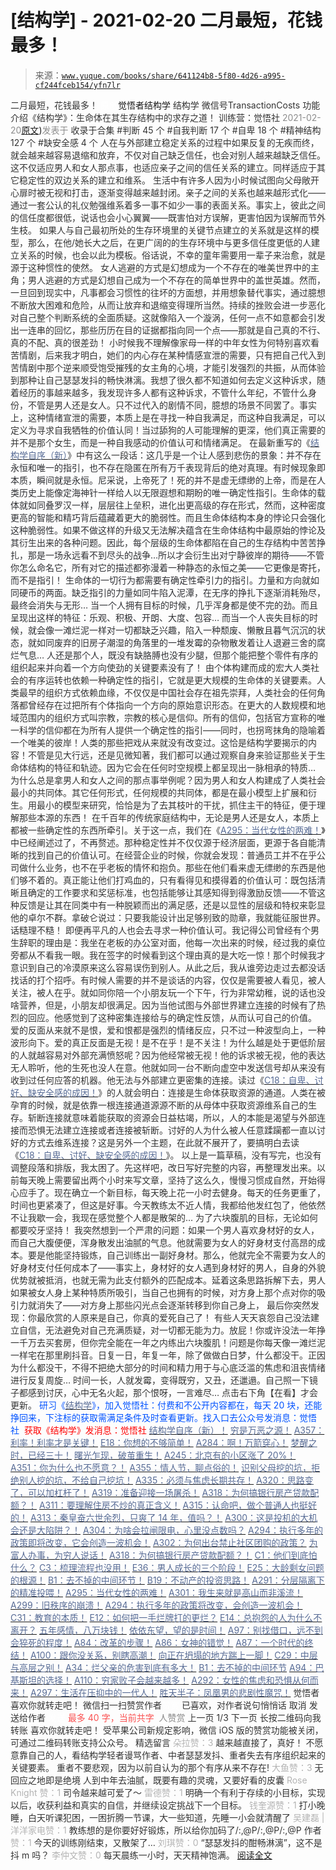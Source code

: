 # [结构学] - 2021-02-20 二月最短，花钱最多！

> 来源：[`www.yuque.com/books/share/641124b8-5f80-4d26-a995-cf244fceb154/yfn7lr`](https://www.yuque.com/books/share/641124b8-5f80-4d26-a995-cf244fceb154/yfn7lr)

<ne-p id="520f42f3293818f927861ebbd5b15da4_p_0" data-lake-id="520f42f3293818f927861ebbd5b15da4_p_0"><ne-text id="uacad7c57" style="color: rgb(51, 51, 51);">二月最短，花钱最多！</ne-text></ne-p> <ne-p id="51c401ca6b4055907a7030db497deb67" data-lake-id="51c401ca6b4055907a7030db497deb67"><ne-text id="u127aa92b" ne-fontsize="12" style="color: rgb(255, 255, 255);">原创</ne-text><ne-text id="u95095192" ne-fontsize="14">觉悟者</ne-text><ne-text id="u83ea57ea" ne-fontsize="14">结构学</ne-text></ne-p> <ne-p id="49dfb534239c8adb9a701fd82b3fee53" data-lake-id="49dfb534239c8adb9a701fd82b3fee53"><ne-text id="u9cfe0c6b" ne-fontsize="14" ne-bold="true" style="color: rgb(51, 51, 51);">结构学</ne-text></ne-p> <ne-p id="1795dd3ffae9cea86a312409d897c1e9" data-lake-id="1795dd3ffae9cea86a312409d897c1e9"><ne-text id="u1b6d5c6a" ne-fontsize="14" style="color: rgb(51, 51, 51);">微信号</ne-text><ne-text id="u76319190" ne-fontsize="14" style="color: rgb(51, 51, 51);">TransactionCosts</ne-text></ne-p> <ne-p id="79d83d2eb1b723cf3ba2b2e246e97bfa" data-lake-id="79d83d2eb1b723cf3ba2b2e246e97bfa"><ne-text id="u5df339c6" ne-fontsize="14" style="color: rgb(51, 51, 51);">功能介绍</ne-text><ne-text id="u0367e0c0" ne-fontsize="14" style="color: rgb(51, 51, 51);">《结构学》：生命体在其生存结构中的求存之道！ 训练营：觉悟社</ne-text></ne-p> <ne-p id="5052c8144f5175ae3138fd13f9a5184a" data-lake-id="5052c8144f5175ae3138fd13f9a5184a"><ne-text id="u27e54e88" style="color: rgb(140, 140, 140);">2021-02-20</ne-text>[<ne-text id="ud8e20764" ne-fontsize="14">原文</ne-text>](https://mp.weixin.qq.com/s?__biz=MzIzMDYwOTM0Mg==&mid=2247485294&idx=1&sn=eed07832a3ec7368d458129150dc10b3&chksm=e8b19fbfdfc616a93fb775cffdec4e64d41e596134324c3f846ba6e7812d2e81ef4dd6d30e94#rd))<ne-text id="uf7563100" ne-fontsize="14" style="color: rgb(140, 140, 140);">发表于</ne-text></ne-p> <ne-p id="3974331f2ef9e4f43dbb10193813295f" data-lake-id="3974331f2ef9e4f43dbb10193813295f"><ne-text id="u12e0d5d8" style="color: rgb(51, 51, 51);">收录于合集</ne-text></ne-p> <ne-p id="fa5d2554f6857a7975c023073352d9c6" data-lake-id="fa5d2554f6857a7975c023073352d9c6"><ne-text id="u3e340bbb" style="color: rgb(51, 51, 51);">#判断 45 个</ne-text></ne-p> <ne-p id="5c8f81290c2afafbcc081cd0ae0ba20f" data-lake-id="5c8f81290c2afafbcc081cd0ae0ba20f"><ne-text id="u57fced7f" style="color: rgb(51, 51, 51);">#自我判断 17 个</ne-text></ne-p> <ne-p id="03fe54e12f1733cb8266561d36f088ae" data-lake-id="03fe54e12f1733cb8266561d36f088ae"><ne-text id="u61598297" style="color: rgb(51, 51, 51);">#自卑 18 个</ne-text></ne-p> <ne-p id="abb840e7b6cdecf1b7ee9e6e14de0010" data-lake-id="abb840e7b6cdecf1b7ee9e6e14de0010"><ne-text id="u45c57a80" style="color: rgb(51, 51, 51);">#精神结构 127 个</ne-text></ne-p> <ne-p id="681fe74eb4e64377a0515a5cfb19b236" data-lake-id="681fe74eb4e64377a0515a5cfb19b236"><ne-text id="ubf1fb2b3" style="color: rgb(51, 51, 51);">#缺安全感 4 个</ne-text></ne-p> <ne-p id="511f91482705cfb33a52270e0ebe8ddc" data-lake-id="511f91482705cfb33a52270e0ebe8ddc"><ne-text id="u25df970b" style="color: rgb(51, 51, 51);">人在与外部建立稳定关系的过程中如果反复的无疾而终，就会越来越容易退缩和放弃，不仅对自己缺乏信任，也会对别人越来越缺乏信任。这不仅适应男人和女人那点事，也适应亲子之间的信任关系的建立。同样适应于其它稳定性的双边关系的建立和维系。</ne-text></ne-p> <ne-p id="3a8d555c6e6cfdc2187348b41748dc6d" data-lake-id="3a8d555c6e6cfdc2187348b41748dc6d"><ne-text id="u265e64ea" style="color: rgb(51, 51, 51);">生活中有许多人因为小时候试图向父母敞开心扉时被无视和打击，逐渐变得越来越封闭。亲子之间的关系也越来越形式化——通过一套公认的礼仪勉强维系着多一事不如少一事的表面关系。事实上，彼此之间的信任度都很低，说话也会小心翼翼——既害怕对方误解，更害怕因为误解而节外生枝。</ne-text></ne-p> <ne-p id="ba84b6d19b76117a476f12f01703b644" data-lake-id="ba84b6d19b76117a476f12f01703b644"><ne-text id="u5a216d89" style="color: rgb(51, 51, 51);">如果人与自己最初所处的生存环境里的关键节点建立的关系就是这样的模型，那么，在他/她长大之后，在更广阔的的生存环境中与更多信任度更低的人建立关系的时候，也会以此为模板。俗话说，不幸的童年需要用一辈子来治愈，就是源于这种惯性的使然。</ne-text></ne-p> <ne-p id="3e83e55877d7901806cba2475231297f" data-lake-id="3e83e55877d7901806cba2475231297f"><ne-text id="u4eb61fd8" style="color: rgb(51, 51, 51);">女人逃避的方式是幻想成为一个不存在的唯美世界中的主角；男人逃避的方式是幻想自己成为一个不存在的简单世界中的盖世英雄。然而，一旦回到现实中，凡事都会习惯性的往坏的方面想，并用想象替代事实，通过臆想不断放大困难和危险，从而让放弃和退缩变得理所当然。持续的挫败会进一步恶化对自己整个判断系统的全面质疑。这就像陷入一个漩涡，任何一点不如意都会引发出一连串的回忆，那些历历在目的证据都指向同一个点——那就是自己真的不行、真的不配、真的很差劲！</ne-text></ne-p> <ne-p id="8ca72e4532c2ab14e200ab3f36faab9d" data-lake-id="8ca72e4532c2ab14e200ab3f36faab9d"><ne-text id="u3d32f60a" style="color: rgb(51, 51, 51);">小时候我不理解像家母一样的中年女性为何特别喜欢看苦情剧，后来我才明白，她们的内心存在某种情感宣泄的需要，只有把自己代入到苦情剧中那个逆来顺受饱受摧残的女主角的心境，才能引发强烈的共振，从而体验到那种让自己瑟瑟发抖的畅快淋漓。我想了很久都不知道如何去定义这种诉求，随着经历的事越来越多，我发现许多人都有这种诉求，不管什么年纪，不管什么身份，不管是男人还是女人。只不过代入的剧情不同，臆想的场景不同罢了。事实上，这种情绪宣泄的需要，本质上是在寻找一种自我满足，而这种自我满足，可以定义为寻求自我牺牲的价值认同！当过舔狗的人可能理解的更深，他们真正需要的并不是那个女生，而是一种自我感动的价值认可和情绪满足。</ne-text></ne-p> <ne-p id="3486873332881a2df23d11a1ea2cd541" data-lake-id="3486873332881a2df23d11a1ea2cd541"><ne-text id="u778f3c6b" style="color: rgb(51, 51, 51);">在最新重写的《</ne-text>[<ne-text id="u4f53bad9" style="color: rgb(87, 107, 149);">结构学自序（新）</ne-text>](http://mp.weixin.qq.com/s?__biz=MzIzMDYwOTM0Mg==&mid=2247485283&idx=1&sn=aa2b8554b8e5040f8f959636feaa06a3&chksm=e8b19fb2dfc616a430aa381b8da0815311244e694a69809cd92d0602ac34cfe5f1f419b3745e&scene=21#wechat_redirect)<ne-text id="u393f833b" style="color: rgb(51, 51, 51);">》中有这么一段话：</ne-text><ne-text id="u3ba490bd" style="color: rgb(47, 48, 52);">这几乎是一个让人感到悲伤的景象：并不存在永恒和唯一的指引，也不存在隐匿在所有万千表现背后的绝对真理。有时候现象即本质，瞬间就是永恒。尼采说，上帝死了！死的并不是虚无缥缈的上帝，而是在人类历史上能像定海神针一样给人以无限遐想和期盼的唯一确定性指引。生命体的载体就如同叠罗汉一样，层层往上垒积，进化出更高级的存在形式，然而，这种密度更高的智能和精巧背后蕴藏着更大的脆弱性。而且生命体结构本身的悖论只会强化这种脆弱性。如果不做这样的升级又无法解决蕴含在生命体结构中最原始的悖论及其衍生出来的各种问题。因此，每个层级的生命体都陷在自己的生存结构中苦苦挣扎，那是一场永远看不到尽头的战争…所以才会衍生出对宁静彼岸的期待——不管你怎么命名它，所有对它的描述都弥漫着一种静态的永恒之美——它更像是寄托，而不是指引！</ne-text></ne-p> <ne-p id="d56168745e7b4fa5e739b07f2d08ac33" data-lake-id="d56168745e7b4fa5e739b07f2d08ac33"><ne-text id="u231d0a78" style="color: rgb(47, 48, 52);">生命体的一切行为都需要有确定性牵引力的指引。力量和方向就如同硬币的两面。缺乏指引的力量如同牛陷入泥潭，在无序的挣扎下逐渐消耗殆尽，最终会消失与无形… 当一个人拥有目标的时候，几乎浑身都是使不完的劲。而且呈现出这样的特征：乐观、积极、开朗、大度、包容… 而当一个人丧失目标的时候，就会像一滩烂泥一样对一切都缺乏兴趣，陷入一种颓废、懒散且暮气沉沉的状态，就如同废弃的旧房子潮湿的角落里的一堆发霉的杂物散发着让人退避三舍的腐烂气息… 人还是那个人，既没有缺胳膊也没有少腿，但那个能把整个零件有序的组织起来并向着一个方向使劲的关键要素没有了！</ne-text></ne-p> <ne-p id="bb452e04bf9a4947c841b5e801ce036f" data-lake-id="bb452e04bf9a4947c841b5e801ce036f"><ne-text id="uc652813a" style="color: rgb(51, 51, 51);">由个体构建而成的宏大人类社会的有序运转也依赖一种确定性的指引，它就是更大规模的生命体的关键要素。人类最早的组织方式依赖血缘，不仅仅是中国社会存在祖先崇拜，人类社会的任何角落都曾经存在过把所有个体指向一个方向的原始意识形态。在更大的人数规模和地域范围内的组织方式叫宗教，宗教的核心是信仰。所有的信仰，包括官方宣称的唯一科学的信仰都在为所有人提供一个确定性的指引——同时，也拐弯抹角的隐喻着一个唯美的彼岸！人类的那些把戏从来就没有改变过。这恰是结构学要揭示的内容！不管是见大行远，还是见微知著，我们都可以通过观察自身来验证那些关于生命体结构的特征和轨迹。因为它会在任何时空规模上都呈现出一脉相承的特质…</ne-text></ne-p> <ne-p id="cbc39a143a90bd965a5e7c72ce71788d" data-lake-id="cbc39a143a90bd965a5e7c72ce71788d"><ne-text id="uc1364574" style="color: rgb(51, 51, 51);">为什么总是拿男人和女人之间的那点事举例呢？因为男人和女人构建成了人类社会最小的共同体。其它任何形式，任何规模的共同体，都是在最小模型上扩展和衍生。用最小的模型来研究，恰恰是为了去其枝叶的干扰，抓住主干的特征，便于理解那些本源的东西！</ne-text></ne-p> <ne-p id="fcb03009df910c504d8ff67ea909c287" data-lake-id="fcb03009df910c504d8ff67ea909c287"><ne-text id="uf7f7a4ed" style="color: rgb(51, 51, 51);">在千百年的传统家庭结构中，无论是男人还是女人，本质上都被一些确定性的东西所牵引。关于这一点，我们在《</ne-text>[<ne-text id="uba401ced" style="color: rgb(87, 107, 149);">A295：当代女性的两难！</ne-text>](http://mp.weixin.qq.com/s?__biz=MzIzMDYwOTM0Mg==&mid=2247484854&idx=1&sn=6851afe306f7b89d23728018ea32b7f2&chksm=e8b19d67dfc61471955b15021ac11c5fff9f1607977e9df1bd2bbfabc2deb3dea5c98e369c55&scene=21#wechat_redirect)<ne-text id="ubcdcbfd9" style="color: rgb(51, 51, 51);">》中已经阐述过了，不再赘述。那种稳定性并不仅仅源于经济层面，更源于各自能清晰的找到自己的价值认可。在经营企业的时候，你就会发现：普通员工并不在乎公司做什么业务，也不在乎老板的情怀和抱负。那些在他们看来虚无缥缈的东西是他们够不着的。真正能让他们打鸡血的，只有看得见和摸得着的价值认可：既包括清晰且确定的工作要求和奖惩标准，也包括能够让其感知得到得激励反馈——不管这种反馈是让其在同类中有一种脱颖而出的满足感，还是以显性的层级和特权来彰显他的卓尔不群。拿破仑说过：只要我能设计出足够别致的勋章，我就能征服世界。话糙理不糙！</ne-text></ne-p> <ne-p id="278cdfb02aacb693d004f7a7f000d86f" data-lake-id="278cdfb02aacb693d004f7a7f000d86f"><ne-text id="u32806607" style="color: rgb(51, 51, 51);">即便再平凡的人也会去寻求一种价值认可。我记得公司曾经有个男生辞职的理由是：我坐在老板的办公室对面，他每一次出来的时候，经过我的桌位旁都从不看我一眼。我在签字的时候看到这个理由真的是大吃一惊！那个时候我才意识到自己的冷漠原来这么容易误伤到别人。从此之后，我从谁旁边走过去都没话找话的打个招呼。有时候人需要的并不是谈话的内容，仅仅是需要被人看见，被人关注，被人在乎。就如同你陪一个小朋友玩一个下午，行为非常幼稚，说的话也没啥营养，但是，小朋友却很满足。因为当他试图与外部世界建立连接的时候有了热烈的回应。他感觉到了这种密集连接给与的确定性反馈，从而认可自己的价值。</ne-text></ne-p> <ne-p id="e0fc3e981853a68c8ac3c93fb0dbd420" data-lake-id="e0fc3e981853a68c8ac3c93fb0dbd420"><ne-text id="ud5ef16ae" style="color: rgb(51, 51, 51);">爱的反面从来就不是恨，爱和恨都是强烈的情绪反应，只不过一种波型向上，一种波形向下。爱的真正反面是无视！是不在乎！是不关注！为什么越是处于更低阶层的人就越容易对外部充满愤怒呢？因为他经常被无视！他的诉求被无视，他的表达无人聆听，他的生死也没人在意。他就如同一台不断向虚空中发送信号却从来没有收到过任何应答的机器。他无法与外部建立更密集的连接。读过《</ne-text>[<ne-text id="uc2a9d101" style="color: rgb(87, 107, 149);">C18：自卑、讨好、缺安全感的成因！</ne-text>](http://mp.weixin.qq.com/s?__biz=MzIzMDYwOTM0Mg==&mid=2247485189&idx=1&sn=5714d52391f1241d0235bb56c0b09a85&chksm=e8b19fd4dfc616c2059b4c7ecd4575ba9f4810f8559aa5c752d84f4ac8df4c1d6f2381d83389&scene=21#wechat_redirect)<ne-text id="u69a75d21" style="color: rgb(51, 51, 51);">》的人就会明白：连接是生命体获取资源的通道。人类在被孕育的时候，就是依靠一根连接通道源源不断的从母体中获取资源维系自己的生存。斩断连接就意味着能获取的资源会日益枯竭，所以，人的本能是渴望与外部连接而恐惧无法建立连接或者连接被斩断。讨好的人为什么被人任意蹂躏都一直以讨好的方式去维系连接？这是另外一个主题，在此就不展开了，要搞明白去读《</ne-text>[<ne-text id="u522c235b" style="color: rgb(87, 107, 149);">C18：自卑、讨好、缺安全感的成因！</ne-text>](http://mp.weixin.qq.com/s?__biz=MzIzMDYwOTM0Mg==&mid=2247485189&idx=1&sn=5714d52391f1241d0235bb56c0b09a85&chksm=e8b19fd4dfc616c2059b4c7ecd4575ba9f4810f8559aa5c752d84f4ac8df4c1d6f2381d83389&scene=21#wechat_redirect)<ne-text id="ubafdec20" style="color: rgb(51, 51, 51);">》。</ne-text></ne-p> <ne-p id="6c8f36ad202135ace70452580f42c36b" data-lake-id="6c8f36ad202135ace70452580f42c36b"><ne-text id="ud6553df7" style="color: rgb(51, 51, 51);">以上是一篇草稿，没有写完，也没有调整段落和排版，我太困了。先这样吧，改日写好完整的内容，再整理发出来。以前每天晚上需要留出两个小时来写文章，坚持了这么久，慢慢习惯成自然，开始得心应手了。现在确立一个新目标，每天晚上花一小时去健身。每天的任务更重了，时间也更紧凑了，但这是好事。今天教练太不近人情，我都给他发红包了，他依然不让我歇一会，我现在感觉整个人都是散架的… 为了六块腹肌的目标，无论如何都要咬牙坚持！</ne-text></ne-p> <ne-p id="608cc3362782d86a5f636b01e29e4786" data-lake-id="608cc3362782d86a5f636b01e29e4786"><ne-text id="u44e2d645" style="color: rgb(51, 51, 51);">我突然想到一个严肃的问题：如果一个男人喜欢身材好的女人，而自己大腹便便，浑身散发出油腻的气息。他就需要为女人的好身材支付高昂的成本。要是他能坚持锻炼，自己训练出一副好身材。那么，他就完全不需要为女人的好身材支付任何成本了——事实上，身材好的女人遇到身材好的男人，自身的外貌优势就被抵消，也就无需为此支付额外的匹配成本。延着这条思路拆解下去，男人如果被女人身上某种特质所吸引，当自己也拥有的时候，对方身上那个点对你的吸引力就消失了——对方身上那些闪光点会逐渐转移到你自己身上， 最后你突然发现：你最欣赏的人原来是自己，你真的爱死自己了！</ne-text></ne-p> <ne-p id="d44a9c92b387ac98f6bf1d07b87bf256" data-lake-id="d44a9c92b387ac98f6bf1d07b87bf256"><ne-text id="uebf2ee08" style="color: rgb(51, 51, 51);">有些人天天哀怨自己没法建立自信，无法避免对自己充满质疑，对一切都无能为力。放屁！你或许没法一年挣一千万去买套房，但你完全能在一年之内练出六块腹肌！问题是你每天像一滩烂泥一样宅在那里刷抖音。日复一日，年复一年，除了做做白日梦，什么都没干。正因为什么都没干，不得不把绝大部分的时间和精力用于与心底泛滥的焦虑和沮丧情绪进行反复周旋… 时间一长，人就发霉，变得既穷，又丑，还邋遢。自己照一下镜子都感到讨厌，心中无名火起，那个恨呀，一言难尽…</ne-text></ne-p> <ne-p id="75e1401b0865003137d8d1548f9baddd" data-lake-id="75e1401b0865003137d8d1548f9baddd"><ne-text id="u6f7378fc" ne-fontsize="13" style="color: rgb(53, 53, 53);">点击右下角【</ne-text><ne-text id="u717e8efb" ne-fontsize="13" ne-bold="true" style="color: rgb(53, 53, 53);">在看</ne-text><ne-text id="u63c686ad" ne-fontsize="13" style="color: rgb(53, 53, 53);">】才会更新。</ne-text></ne-p> <ne-p id="21c8cca7331d73e12405fe76a9f2d01e" data-lake-id="21c8cca7331d73e12405fe76a9f2d01e"><ne-text id="ucfeb5f32" ne-bold="true" style="color: rgb(0, 82, 255);">研习《</ne-text>[<ne-text id="uefc357d5" ne-bold="true" style="color: rgb(87, 107, 149);">结构学</ne-text>](https://mp.weixin.qq.com/mp/appmsgalbum?action=getalbum&album_id=1318317199878225920&__biz=MzAxNDk1NjI2Mw==#wechat_redirect)<ne-text id="u2478c44b" ne-bold="true" style="color: rgb(0, 82, 255);">》，加入觉悟社：付费和不公开内容都在，每天 20 块，还能挣回来，下注标的获取需满足条件及时查看更新。</ne-text><ne-text id="uc53730af" style="color: rgb(0, 82, 255);">找入口去公众号发消息：觉悟社 </ne-text></ne-p> <ne-p id="cdf5597032e6ebfd0c361d7f51f0fa36" data-lake-id="cdf5597032e6ebfd0c361d7f51f0fa36"><ne-text id="u6fc03712" ne-fontsize="13" style="color: rgb(255, 0, 0);">获取《结构学》发消息</ne-text><ne-text id="u8b3c20cc" ne-fontsize="13" ne-bold="true" style="color: rgb(255, 0, 0);">：觉悟社</ne-text></ne-p>  <ne-p id="348cfb272d2e2af1621e1a24cee5e21c" data-lake-id="348cfb272d2e2af1621e1a24cee5e21c"><ne-card data-card-name="image" data-card-type="inline" id="NklTC" ne-fontsize="13" data-event-boundary="card" style="color: rgb(53, 53, 53);"><ne-p id="5afa4f487f9b3129cb79db2c1cff0c28" data-lake-id="5afa4f487f9b3129cb79db2c1cff0c28">[<ne-text id="ub95d6a52" ne-fontsize="13" ne-bold="true" style="color: rgb(87, 107, 149);">结构学自序（新）！</ne-text>](http://mp.weixin.qq.com/s?__biz=MzIzMDYwOTM0Mg==&mid=2247485283&idx=1&sn=aa2b8554b8e5040f8f959636feaa06a3&chksm=e8b19fb2dfc616a430aa381b8da0815311244e694a69809cd92d0602ac34cfe5f1f419b3745e&scene=21#wechat_redirect)</ne-p> <ne-p id="53537c1f1721fe1149347c80816d3ca3" data-lake-id="53537c1f1721fe1149347c80816d3ca3">[<ne-text id="uf13bef3b" ne-fontsize="13" style="color: rgb(87, 107, 149);">穷是万恶之源！</ne-text>](http://mp.weixin.qq.com/s?__biz=MzAxNDk1NjI2Mw==&mid=2247483823&idx=1&sn=e54ebe9891b302dc0bf1815c76ccf8b7&chksm=9b8a2227acfdab31a05e273addd9159d4b8263d58d3c58bf214841c8189157519719c3427306&scene=21#wechat_redirect)</ne-p> <ne-p id="1c81af82839b457ae6559f9fce5036d5" data-lake-id="1c81af82839b457ae6559f9fce5036d5">[<ne-text id="u2c13f534" ne-bold="true" style="color: rgb(87, 107, 149);">A357：利率！利率才是关键！</ne-text>](http://mp.weixin.qq.com/s?__biz=MzIzMDYwOTM0Mg==&mid=2247485288&idx=1&sn=4b9b12c3bc11bdcfd2529edd9ab9a92a&chksm=e8b19fb9dfc616afff8c46c46c2a61dea179cdd40a67ed931cae9d2762948e1ee2359d4037b5&scene=21#wechat_redirect)</ne-p> <ne-p id="7a3fb132d728639ae4d80d6b65797f1e" data-lake-id="7a3fb132d728639ae4d80d6b65797f1e">[<ne-text id="u1878918b" style="color: rgb(87, 107, 149);">E18：你想的不够简单！</ne-text>](http://mp.weixin.qq.com/s?__biz=MzIzMDYwOTM0Mg==&mid=2247484775&idx=1&sn=2a8e810e281cd7fe5a4db49002b193d2&chksm=e8b19db6dfc614a0e3360f0d54949c40138c27b184c114a44feaa394bd4400073dbbedf6a049&scene=21#wechat_redirect)</ne-p> <ne-p id="ceb05e89e0e96f0601e9ff1ae667e1bb" data-lake-id="ceb05e89e0e96f0601e9ff1ae667e1bb">[<ne-text id="u69d8dfb2" style="color: rgb(87, 107, 149);">A284：啊！万箭穿心！</ne-text>](http://mp.weixin.qq.com/s?__biz=MzAxNDk1NjI2Mw==&mid=2247486135&idx=1&sn=e950149b9b9147e9199cfc6093605950&chksm=9b8a293facfda029419b911d4b4fa91c73bbaf695b206df2cf15124d843f4bf4b80673baa394&scene=21#wechat_redirect)</ne-p> <ne-p id="f092cfaffe2523542b3ebfe59105b24f" data-lake-id="f092cfaffe2523542b3ebfe59105b24f">[<ne-text id="u9f313142" ne-bold="true" style="color: rgb(87, 107, 149);">梦醒之时，已经三十！</ne-text>](http://mp.weixin.qq.com/s?__biz=MzIzMDYwOTM0Mg==&mid=2247484378&idx=1&sn=e3a058584a13d7a5267315113964280d&chksm=e8b19b0bdfc6121df4af4b77d2d826fd0f4132ccfdee48132ce8cf86eb1ba45b898be83d1dc7&scene=21#wechat_redirect)</ne-p> <ne-p id="431f28069d5838b8455ef03c1175377e" data-lake-id="431f28069d5838b8455ef03c1175377e">[<ne-text id="ud1aa0d5d" ne-bold="true" style="color: rgb(87, 107, 149);">曙光乍现，破茧重生！</ne-text>](http://mp.weixin.qq.com/s?__biz=MzAxNDk1NjI2Mw==&mid=2247486294&idx=1&sn=be44736a53c7548cbf498c01a2bb7f09&chksm=9b8a28deacfda1c8e4e0697d35dc6ec4f2a2c67d403892eb69390a9af93a54f6a576d7bbf08c&scene=21#wechat_redirect)</ne-p> <ne-p id="ca24ce08b2b8b3b5ad3c4c3ac1531b4c" data-lake-id="ca24ce08b2b8b3b5ad3c4c3ac1531b4c">[<ne-text id="ua2876aaa" ne-bold="true" style="color: rgb(87, 107, 149);">A245：北京有的小区涨了 20%！</ne-text>](http://mp.weixin.qq.com/s?__biz=MzIzMDYwOTM0Mg==&mid=2247485265&idx=1&sn=f4bce6f07805cba2db3a1a806215e45c&chksm=e8b19f80dfc616966666979063f2c9fce9fe20308538607cf90eac74f0db85c9adf79299f4b8&scene=21#wechat_redirect)</ne-p> <ne-p id="ed204808ffdffa60b6ed15cedc6f4e9a" data-lake-id="ed204808ffdffa60b6ed15cedc6f4e9a">[<ne-text id="ua4e76b38" style="color: rgb(87, 107, 149);">A351：你为什么也不愿意？！</ne-text>](http://mp.weixin.qq.com/s?__biz=MzIzMDYwOTM0Mg==&mid=2247485242&idx=1&sn=f4a01a5936322120b0b158f225bc78de&chksm=e8b19febdfc616fd2eb1558a3b7c748ecc497a3af00aec5b5c5ca8042cc52eb7d0af7befa399&scene=21#wechat_redirect)</ne-p> <ne-p id="2d47f87ba4a263dcde3cb679882fe5b5" data-lake-id="2d47f87ba4a263dcde3cb679882fe5b5">[<ne-text id="u1e89e9c7" ne-fontsize="13" ne-bold="true" style="color: rgb(87, 107, 149);">A355：情人节，聊点俗的！</ne-text>](http://mp.weixin.qq.com/s?__biz=MzAxNDk1NjI2Mw==&mid=2247486442&idx=1&sn=2ed76ec8cb69dfe51023fb4f426eeb51&chksm=9b8a2862acfda17469215d16d6bfa7210211dfb0cf4418774fc0ea014de0f6184c9b01b82f70&scene=21#wechat_redirect)</ne-p> <ne-p id="6c59a2c45131cfc952cea5ec991408bf" data-lake-id="6c59a2c45131cfc952cea5ec991408bf">[<ne-text id="ufc6fd744" ne-bold="true" style="color: rgb(87, 107, 149);">识别父母挖的坑，拒绝别人挖的坑，不给自己挖坑！</ne-text>](http://mp.weixin.qq.com/s?__biz=MzAxNDk1NjI2Mw==&mid=2247486426&idx=1&sn=8707934ad2fe2f8017d6b7810fd61c17&chksm=9b8a2852acfda1441fded7bab2456dd2493073ad3e5d541e1080d1739879b86c25a3a61df79a&scene=21#wechat_redirect)</ne-p> <ne-p id="8aa00e59b0ee6bba350e53952337dea8" data-lake-id="8aa00e59b0ee6bba350e53952337dea8">[<ne-text id="ue3ca6f68" ne-bold="true" style="color: rgb(87, 107, 149);">A335：必须与焦虑长期共存！</ne-text>](http://mp.weixin.qq.com/s?__biz=MzIzMDYwOTM0Mg==&mid=2247485165&idx=1&sn=f3f0957c63fa549b288f00c8b117162e&chksm=e8b19e3cdfc6172a188000afd2b522144a04ba774169824cad2067d93b5365537ff0644f6b9f&scene=21#wechat_redirect)</ne-p> <ne-p id="b961fdfd61c314aec61cf4d9cc63fd21" data-lake-id="b961fdfd61c314aec61cf4d9cc63fd21">[<ne-text id="u6874bb18" ne-fontsize="13" ne-bold="true" style="color: rgb(87, 107, 149);">A320：思路变了，可以加杠杆了！</ne-text>](http://mp.weixin.qq.com/s?__biz=MzIzMDYwOTM0Mg==&mid=2247485041&idx=1&sn=add2174fa42806f885a456a072ee4fee&chksm=e8b19ea0dfc617b6734e013f780112fdd88f28ad5312ce423fea1d75da4c3757660dab175208&scene=21#wechat_redirect)</ne-p> <ne-p id="899f7a7afd3296d888e02a51430aea08" data-lake-id="899f7a7afd3296d888e02a51430aea08">[<ne-text id="uaf952220" style="color: rgb(87, 107, 149);">A319：准备迎接一场屠杀！</ne-text>](http://mp.weixin.qq.com/s?__biz=MzIzMDYwOTM0Mg==&mid=2247485036&idx=1&sn=ff52df7559e0a6ed8230922ebd2af71a&chksm=e8b19ebddfc617ab0eca4ed1a66c5227d328155954d6704be456950fb3926e59e5288f7877cf&scene=21#wechat_redirect)</ne-p> <ne-p id="e17706fcb64f69d78b69e85756101b81" data-lake-id="e17706fcb64f69d78b69e85756101b81">[<ne-text id="u0509379d" ne-bold="true" style="color: rgb(87, 107, 149);">A318：为何搞银行房产贷款配额？！</ne-text>](http://mp.weixin.qq.com/s?__biz=MzIzMDYwOTM0Mg==&mid=2247485031&idx=1&sn=c4af23061445755fdb12f1196c108b1d&chksm=e8b19eb6dfc617a015821fd94ff2d8f51a2cb8fb456ddd907206b615bf3240c1597d3618609c&scene=21#wechat_redirect)</ne-p> <ne-p id="bfa43ee95a033656d150fc91c4b495d2" data-lake-id="bfa43ee95a033656d150fc91c4b495d2">[<ne-text id="u4eb07ab9" ne-bold="true" style="color: rgb(87, 107, 149);">A311：要理解住房不炒的真正含义！</ne-text>](http://mp.weixin.qq.com/s?__biz=MzIzMDYwOTM0Mg==&mid=2247484959&idx=1&sn=090583ec50bfd9febec1de463c2672f6&chksm=e8b19ecedfc617d8629080f6745c8de013cfe875de26eef6767b2d5c10782650223ed15f807b&scene=21#wechat_redirect)</ne-p> <ne-p id="162fa203b2e97e5b7e2f7527b7e13934" data-lake-id="162fa203b2e97e5b7e2f7527b7e13934">[<ne-text id="u40a75eb5" ne-bold="true" style="color: rgb(87, 107, 149);">A315：认命吧，做个普通人也挺好的！</ne-text>](http://mp.weixin.qq.com/s?__biz=MzIzMDYwOTM0Mg==&mid=2247485008&idx=1&sn=bcaf70c42d4676c8f69de9f9ead1e495&chksm=e8b19e81dfc617973ba40200519407186760e32843fc6f379020da6160b0ba89870dadcae5fa&scene=21#wechat_redirect)</ne-p> <ne-p id="2a704db8f79e9121399f4615040a7a85" data-lake-id="2a704db8f79e9121399f4615040a7a85">[<ne-text id="u6acfdb1a" ne-bold="true" style="color: rgb(87, 107, 149);">A313：秦皇奋六世余烈，只爽了 14 年，值吗？！</ne-text>](http://mp.weixin.qq.com/s?__biz=MzIzMDYwOTM0Mg==&mid=2247484982&idx=1&sn=c788144715447f1d1706d11032606236&chksm=e8b19ee7dfc617f122722185bea3af2753d3c810cdae1f8c6e5189fb69afc7b28093e7466cfd&scene=21#wechat_redirect)</ne-p> <ne-p id="a7640d3fb0b4d1e34916778066d84fd4" data-lake-id="a7640d3fb0b4d1e34916778066d84fd4">[<ne-text id="u4682453b" ne-bold="true" style="color: rgb(87, 107, 149);">A300：这是投机的大机会还是大陷阱？！</ne-text>](http://mp.weixin.qq.com/s?__biz=MzIzMDYwOTM0Mg==&mid=2247484882&idx=1&sn=b103029f41e3aede94e1a45d035cd9ac&chksm=e8b19d03dfc614153863f37ca3f9204b451e2c02ad5ca8680c120e2458e628e5329c76b2d42c&scene=21#wechat_redirect)</ne-p> <ne-p id="d84c479c999796e778903612b7411a4c" data-lake-id="d84c479c999796e778903612b7411a4c">[<ne-text id="u45a9e4b2" ne-bold="true" style="color: rgb(87, 107, 149);">A304：为啥会拉闸限电，心里没点数吗？</ne-text>](http://mp.weixin.qq.com/s?__biz=MzIzMDYwOTM0Mg==&mid=2247484921&idx=1&sn=0f74dcad5b3cecf8e438493543b5457e&chksm=e8b19d28dfc6143eb8a9bdcdc8a57259580a9267ecea4e54032b9a803540f314e3c6a3cb50ca&scene=21#wechat_redirect)</ne-p> <ne-p id="2356954cb9058ab862c5d51d240542c7" data-lake-id="2356954cb9058ab862c5d51d240542c7">[<ne-text id="u069839a3" ne-bold="true" style="color: rgb(87, 107, 149);">A294：执行多年的政策即将改变，它会创造一波机会！</ne-text>](http://mp.weixin.qq.com/s?__biz=MzIzMDYwOTM0Mg==&mid=2247484849&idx=1&sn=5485cd1d6c511e883e25b0c7dd9e2e3e&chksm=e8b19d60dfc614764ffc8405dccf5b8120b31988f3c1cee74e384c06f0e39c3c81bef8263c3d&scene=21#wechat_redirect)</ne-p> <ne-p id="157075ac8d6107b2395c87af92f2254c" data-lake-id="157075ac8d6107b2395c87af92f2254c">[<ne-text id="ucd9a6d6a" ne-bold="true" style="color: rgb(87, 107, 149);">A302：为何出台禁止社区团购的政策？</ne-text>](http://mp.weixin.qq.com/s?__biz=MzIzMDYwOTM0Mg==&mid=2247484904&idx=1&sn=3b711f9bc2c47ba0ba432cf47d5832fb&chksm=e8b19d39dfc6142f8524aba7d5a15c694c1e25c19e2e662f6773219ace93c7354adf6878e54f&scene=21#wechat_redirect)</ne-p> <ne-p id="baaaf812ca63545c88d490e50ecd8cce" data-lake-id="baaaf812ca63545c88d490e50ecd8cce">[<ne-text id="uf9da6278" style="color: rgb(87, 107, 149);">为富人办事，为穷人说话！</ne-text>](http://mp.weixin.qq.com/s?__biz=MzIzMDYwOTM0Mg==&mid=2247484462&idx=1&sn=195ebab17907fba73c69ae7a11bc40ad&chksm=e8b19cffdfc615e9b2f88327d492813afa3656859f4d67a6d831ac1cf684a54b760a8b8edcd6&scene=21#wechat_redirect)</ne-p> <ne-p id="c08e55c8ba5c340b028c03cff0e89320" data-lake-id="c08e55c8ba5c340b028c03cff0e89320">[<ne-text id="ubd42430f" style="color: rgb(87, 107, 149);">A318：为何搞银行房产贷款配额？！</ne-text>](http://mp.weixin.qq.com/s?__biz=MzIzMDYwOTM0Mg==&mid=2247485031&idx=1&sn=c4af23061445755fdb12f1196c108b1d&chksm=e8b19eb6dfc617a015821fd94ff2d8f51a2cb8fb456ddd907206b615bf3240c1597d3618609c&scene=21#wechat_redirect)</ne-p> <ne-p id="ee8c6935063756576ebcf46c4933f4a2" data-lake-id="ee8c6935063756576ebcf46c4933f4a2">[<ne-text id="u9457e402" ne-fontsize="13" style="color: rgb(87, 107, 149);">C1：他们到底怕什么？</ne-text>](http://mp.weixin.qq.com/s?__biz=MzAxNDk1NjI2Mw==&mid=2247483898&idx=1&sn=1b0a50386e9e89d2750dec717236f0aa&chksm=9b8a2272acfdab64235b35ee5e91b8cac6172144207251636e1345fc570aa1601f59eff7f442&scene=21#wechat_redirect)</ne-p> <ne-p id="16161582c87ada28590f640578b72fd2" data-lake-id="16161582c87ada28590f640578b72fd2">[<ne-text id="udf89dd2a" ne-fontsize="13" style="color: rgb(87, 107, 149);">C3：梳理流程也没用！</ne-text>](http://mp.weixin.qq.com/s?__biz=MzAxNDk1NjI2Mw==&mid=2247483989&idx=1&sn=ee70dacfd980f041379d91ae947ece44&chksm=9b8a21ddacfda8cb28bf62d6f53531e8a8ebce2de96396e50ec7e7e144fffe502ec6faee3415&scene=21#wechat_redirect)</ne-p> <ne-p id="5a7a1cf6277a2e171458887a4de10476" data-lake-id="5a7a1cf6277a2e171458887a4de10476">[<ne-text id="u05e55452" style="color: rgb(87, 107, 149);">E36：男人成长的三个阶段！</ne-text>](http://mp.weixin.qq.com/s?__biz=MzIzMDYwOTM0Mg==&mid=2247484322&idx=1&sn=c300d9466951d36645128c5167ca5934&chksm=e8b19b73dfc61265dde1bb437a9945db0c1d9c7fe1cbffe1feec995c9dde8a6eb99272dc86a9&scene=21#wechat_redirect)</ne-p> <ne-p id="958f91234e564d9deaacf5052d85b2a7" data-lake-id="958f91234e564d9deaacf5052d85b2a7">[<ne-text id="u14d7feea" style="color: rgb(87, 107, 149);">E25：大龄剩女问题的根源！</ne-text>](http://mp.weixin.qq.com/s?__biz=MzIzMDYwOTM0Mg==&mid=2247484587&idx=1&sn=3335cb9dd973ae9f9c9279a0388bbe33&chksm=e8b19c7adfc6156c752a5edad793fc1d8db424d6b609ce62f26f78537b3b41e83ea47aca2929&scene=21#wechat_redirect)</ne-p> <ne-p id="5c0ad39913a0ce32939a94145b08985b" data-lake-id="5c0ad39913a0ce32939a94145b08985b">[<ne-text id="u19f2d5a7" style="color: rgb(87, 107, 149);">B1：去不掉的中间环节！</ne-text>](http://mp.weixin.qq.com/s?__biz=MzIzMDYwOTM0Mg==&mid=2247483903&idx=1&sn=e8a21cb816d6a27d869f81463805a208&chksm=e8b1992edfc610380f54d91f9acc9844820c77ce8a5bcedb4f36372c406647f45fd2514a6a77&scene=21#wechat_redirect)</ne-p> <ne-p id="f1e385a099cb66d34599541fad4581f9" data-lake-id="f1e385a099cb66d34599541fad4581f9">[<ne-text id="u21b9b5a8" ne-bold="true" style="color: rgb(87, 107, 149);">B19：不动产的投资思路！</ne-text>](http://mp.weixin.qq.com/s?__biz=MzIzMDYwOTM0Mg==&mid=2247484069&idx=1&sn=a13a6e590a21b27fd1356718b3a2dcd3&chksm=e8b19a74dfc613622b23c7233732cbb1d499c75f9b7ac3047cdeaee3a34eeae7d3b4871429f1&scene=21#wechat_redirect)</ne-p> <ne-p id="91e29ee30cdbf6bd748023aacbe96854" data-lake-id="91e29ee30cdbf6bd748023aacbe96854">[<ne-text id="u1d2a34f0" ne-bold="true" style="color: rgb(87, 107, 149);">A291：分层隔离下的精准投喂！</ne-text>](http://mp.weixin.qq.com/s?__biz=MzIzMDYwOTM0Mg==&mid=2247484828&idx=1&sn=e04894d9a01e37c8edb5562d2b0eaa19&chksm=e8b19d4ddfc6145b5803859c628b8b7c24083c66fff9e3a943e82d3e3b7b40a8bad9bed858f8&scene=21#wechat_redirect)</ne-p> <ne-p id="b59bd9b370ca18059d063e91fa558bf8" data-lake-id="b59bd9b370ca18059d063e91fa558bf8">[<ne-text id="u8ae55a2c" style="color: rgb(87, 107, 149);">A295：当代女性的两难！</ne-text>](http://mp.weixin.qq.com/s?__biz=MzIzMDYwOTM0Mg==&mid=2247484854&idx=1&sn=6851afe306f7b89d23728018ea32b7f2&chksm=e8b19d67dfc61471955b15021ac11c5fff9f1607977e9df1bd2bbfabc2deb3dea5c98e369c55&scene=21#wechat_redirect)</ne-p> <ne-p id="8025cb545b86e36d01ff665f9c5067f2" data-lake-id="8025cb545b86e36d01ff665f9c5067f2">[<ne-text id="uecfcb3bf" style="color: rgb(87, 107, 149);">A301：我生来就是高山而非溪流！</ne-text>](http://mp.weixin.qq.com/s?__biz=MzIzMDYwOTM0Mg==&mid=2247484895&idx=1&sn=241f68fd60c1b47239beef7573364ceb&chksm=e8b19d0edfc6141856def733b4a1fd20332b7083f1234182452387fcfe12cebb015db7bfbeec&scene=21#wechat_redirect)</ne-p> <ne-p id="ce4dc699f706a0c1094f2e66dc8d6e32" data-lake-id="ce4dc699f706a0c1094f2e66dc8d6e32">[<ne-text id="ub57f5f1f" style="color: rgb(87, 107, 149);">A299：旧秩序的崩溃！</ne-text>](http://mp.weixin.qq.com/s?__biz=MzIzMDYwOTM0Mg==&mid=2247484889&idx=1&sn=164441f266273fb02e28029c851bdf6c&chksm=e8b19d08dfc6141e7411c30e887493e32cd32469a54ef3fb00e7ca437917b27458bc70db8616&scene=21#wechat_redirect)</ne-p> <ne-p id="ff4819e5952822419b238c5a91a420d8" data-lake-id="ff4819e5952822419b238c5a91a420d8">[<ne-text id="u57611867" ne-bold="true" style="color: rgb(87, 107, 149);">A294：执行多年的政策将改变，会创造一波机会！</ne-text>](http://mp.weixin.qq.com/s?__biz=MzIzMDYwOTM0Mg==&mid=2247484849&idx=1&sn=5485cd1d6c511e883e25b0c7dd9e2e3e&chksm=e8b19d60dfc614764ffc8405dccf5b8120b31988f3c1cee74e384c06f0e39c3c81bef8263c3d&scene=21#wechat_redirect)</ne-p> <ne-p id="bef12da03188aa01ee95f66b2ee4e95c" data-lake-id="bef12da03188aa01ee95f66b2ee4e95c">[<ne-text id="u931be848" ne-fontsize="13" style="color: rgb(87, 107, 149);">C31：教育的本质！</ne-text>](http://mp.weixin.qq.com/s?__biz=MzAxNDk1NjI2Mw==&mid=2247484645&idx=1&sn=0c19e963af345ec0d157348555f45482&chksm=9b8a276dacfdae7bb43eb0602bf7d9fdc827d0675a7350f893c5b3b43986de58782355a2065d&scene=21#wechat_redirect)</ne-p> <ne-p id="6e6360bf759cb8491db6e7c55427e23f" data-lake-id="6e6360bf759cb8491db6e7c55427e23f">[<ne-text id="ufbe12e3d" style="color: rgb(87, 107, 149);">E12：如何把一手烂牌打的更烂？</ne-text>](http://mp.weixin.qq.com/s?__biz=MzAxNDk1NjI2Mw==&mid=2247485371&idx=1&sn=8e848c21bdb42dbe2fb102617241b981&chksm=9b8a2433acfdad2560f3ff6bc23e4d9cee1b3ebd3e51aa48fa2b97224fe3303853cd6c664ee1&scene=21#wechat_redirect)</ne-p> <ne-p id="ef2a4e1a058565bd8f0cb38e04104310" data-lake-id="ef2a4e1a058565bd8f0cb38e04104310">[<ne-text id="uce1263f6" style="color: rgb(87, 107, 149);">E14：总抱怨的人为什么不离开？</ne-text>](http://mp.weixin.qq.com/s?__biz=MzIzMDYwOTM0Mg==&mid=2247484341&idx=1&sn=c266eb0136273f0b1219e0fd659daafc&chksm=e8b19b64dfc61272f157e1e17a76b2e83c6fd62a1beb78d60ea73a65463109b428cd9dd6ce7a&scene=21#wechat_redirect)</ne-p> <ne-p id="445fed10d535585e31a066091e83c3fe" data-lake-id="445fed10d535585e31a066091e83c3fe">[<ne-text id="ud0d32515" style="color: rgb(87, 107, 149);">五年感情，八万块钱！</ne-text>](http://mp.weixin.qq.com/s?__biz=MzIzMDYwOTM0Mg==&mid=2247484317&idx=1&sn=b22f9fb2e3c084e427a5e3e9895be99a&chksm=e8b19b4cdfc6125adf3ea3b0d2b72a121f38e8ba26e43abc48edff900327ce3e7464b944cafb&scene=21#wechat_redirect)</ne-p> <ne-p id="8d0a8ea006f55e1c201d6f3d0bb635fc" data-lake-id="8d0a8ea006f55e1c201d6f3d0bb635fc">[<ne-text id="uafa275b9" ne-fontsize="13" ne-bold="true" style="color: rgb(87, 107, 149);">依依东望，望的是时间！</ne-text>](http://mp.weixin.qq.com/s?__biz=MzIzMDYwOTM0Mg==&mid=2247483860&idx=1&sn=b5b01ae82ff764ce2806251e3f2a809f&chksm=e8b19905dfc61013607735eb7782299c9a4d7a39a8b15a7b46182ef20eda3ffe9f6ed6337e1f&scene=21#wechat_redirect)</ne-p> <ne-p id="7d0fe638413ba2f912f5a5ddbf35b90e" data-lake-id="7d0fe638413ba2f912f5a5ddbf35b90e">[<ne-text id="ucd1afcf7" ne-fontsize="13" style="color: rgb(87, 107, 149);">A97：别找借口，远不到会猝死的程度！</ne-text>](http://mp.weixin.qq.com/s?__biz=MzAxNDk1NjI2Mw==&mid=2247484866&idx=1&sn=d93222730b1fd65cd31d270e54c91073&chksm=9b8a264aacfdaf5cf1d8eab64891b03e7b9966e887c9f512b7cb4a3f6cca04f1faa2c5da905d&scene=21#wechat_redirect)</ne-p> <ne-p id="4bb4e9807be2cf07656569e78f71984c" data-lake-id="4bb4e9807be2cf07656569e78f71984c">[<ne-text id="u110ed42a" ne-fontsize="13" style="color: rgb(87, 107, 149);">A84：改革的步骤！</ne-text>](http://mp.weixin.qq.com/s?__biz=MzIzMDYwOTM0Mg==&mid=2247484098&idx=1&sn=8a28fd5dce47b485ed38e4f3cfdb7d05&chksm=e8b19a13dfc61305fde13511d297aa1d6b59184825c7998f338e7d5f36742e3c06c717d78fe8&scene=21#wechat_redirect)</ne-p> <ne-p id="af391ca0db9ee9e64b5553a43617558d" data-lake-id="af391ca0db9ee9e64b5553a43617558d">[<ne-text id="u71f651aa" ne-fontsize="13" style="color: rgb(87, 107, 149);">A86：女神的错觉！</ne-text>](http://mp.weixin.qq.com/s?__biz=MzAxNDk1NjI2Mw==&mid=2247484733&idx=1&sn=fab22e8ab3f80b78dab3d4e2e2716bfb&chksm=9b8a26b5acfdafa374df83506e5086a573169362877918977c08490b4e9747c45c99d1266e7f&scene=21#wechat_redirect)</ne-p> <ne-p id="b908ddf82c8002f3ee8cb29342725f99" data-lake-id="b908ddf82c8002f3ee8cb29342725f99">[<ne-text id="u25a91665" ne-fontsize="13" style="color: rgb(87, 107, 149);">A87：一个时代的终结！</ne-text>](http://mp.weixin.qq.com/s?__biz=MzIzMDYwOTM0Mg==&mid=2247484106&idx=1&sn=89ac1e2a068a9114c08822ed3a6a9916&chksm=e8b19a1bdfc6130d67743acf04c384cd66fa3d13b83614a9b3d70edda3290e8af9765c31b7d7&scene=21#wechat_redirect)</ne-p> <ne-p id="a6eec4e51af3c3e16b67cfbfb49e1c28" data-lake-id="a6eec4e51af3c3e16b67cfbfb49e1c28">[<ne-text id="u24d381c0" ne-fontsize="13" ne-bold="true" style="color: rgb(87, 107, 149);">A100：跟你没关系，别瞎高潮！</ne-text>](http://mp.weixin.qq.com/s?__biz=MzAxNDk1NjI2Mw==&mid=2247484826&idx=1&sn=c2df87478a77eebf01085c7795424395&chksm=9b8a2612acfdaf04f9034241f17123b00853fb4fa0af799266ae01cdd7ce776318d0d88cde41&scene=21#wechat_redirect)</ne-p> <ne-p id="00412172a909001185593985c3672039" data-lake-id="00412172a909001185593985c3672039">[<ne-text id="u90894f57" ne-fontsize="13" ne-bold="true" style="color: rgb(87, 107, 149);">向正在坍塌的地方踹上一脚！</ne-text>](http://mp.weixin.qq.com/s?__biz=MzAxNDk1NjI2Mw==&mid=2247483789&idx=1&sn=5e44b7b524c3dc4bb7705f49ed0a44a3&chksm=9b8a2205acfdab139e4b1d44ef6702b09c9fbf79505340205d13fbdaa33207a997f54bee0e97&scene=21#wechat_redirect)</ne-p> <ne-p id="09dd42b4daabfa81de482dcde4549bcd" data-lake-id="09dd42b4daabfa81de482dcde4549bcd">[<ne-text id="u80cfa1fb" ne-fontsize="13" style="color: rgb(87, 107, 149);">C29：中层与高层之别！</ne-text>](http://mp.weixin.qq.com/s?__biz=MzIzMDYwOTM0Mg==&mid=2247484061&idx=1&sn=6b5effaceec4ccea129b0b2c0ff9eb94&chksm=e8b19a4cdfc6135a82d4a79c2245a8efb5cea97135ffeef76afcdb0f1d23fc37408270b77ac3&scene=21#wechat_redirect)</ne-p> <ne-p id="eda33e197411655ac475e97820070dd4" data-lake-id="eda33e197411655ac475e97820070dd4">[<ne-text id="u43f91a16" ne-fontsize="13" style="color: rgb(87, 107, 149);">A34：烂父亲的危害到底有多大！</ne-text>](http://mp.weixin.qq.com/s?__biz=MzIzMDYwOTM0Mg==&mid=2247483986&idx=1&sn=984fbf5e696f7a3f34f25dcf93037cea&chksm=e8b19a83dfc61395d629a54503920505c42a73a62b9e72308ed4ea0d66c509ca66a1a3138ea5&scene=21#wechat_redirect)</ne-p> <ne-p id="f37b193b8f3582df6bfd445ea574bb00" data-lake-id="f37b193b8f3582df6bfd445ea574bb00">[<ne-text id="u0d2ef5f6" ne-fontsize="13" style="color: rgb(87, 107, 149);">B1：去不掉的中间环节</ne-text>](http://mp.weixin.qq.com/s?__biz=MzIzMDYwOTM0Mg==&mid=2247483903&idx=1&sn=e8a21cb816d6a27d869f81463805a208&chksm=e8b1992edfc610380f54d91f9acc9844820c77ce8a5bcedb4f36372c406647f45fd2514a6a77&scene=21#wechat_redirect)</ne-p> <ne-p id="f5312d0770bf498f92bee83ac5465877" data-lake-id="f5312d0770bf498f92bee83ac5465877">[<ne-text id="u70705e89" ne-fontsize="13" style="color: rgb(87, 107, 149);">A94：巴基斯坦的选择！</ne-text>](http://mp.weixin.qq.com/s?__biz=MzAxNDk1NjI2Mw==&mid=2247484787&idx=1&sn=1e88f66866554dbb73e4fd4d7947be0d&chksm=9b8a26fbacfdafed9d52a547f2f4608ef001fa2b6a07ec62bb06c5df56b23b6bca3d7b26b6cf&scene=21#wechat_redirect)</ne-p> <ne-p id="4b6671933c2ab5acc66a2332bcd343cb" data-lake-id="4b6671933c2ab5acc66a2332bcd343cb">[<ne-text id="u4ac9db0c" ne-fontsize="13" style="color: rgb(87, 107, 149);">A110：穷家败子会越来越多！</ne-text>](http://mp.weixin.qq.com/s?__biz=MzAxNDk1NjI2Mw==&mid=2247484897&idx=1&sn=84e1c8a85eb385c04f400095d47d55eb&chksm=9b8a2669acfdaf7f7a431a12c057023ae123aaa855b0f9d48a98c21eae27788632beb60765c9&scene=21#wechat_redirect)</ne-p> <ne-p id="509c549349bdf369f2d0f7af095ac01e" data-lake-id="509c549349bdf369f2d0f7af095ac01e">[<ne-text id="u64784bce" style="color: rgb(87, 107, 149);">A292：女性的焦虑和恐惧从何而来！</ne-text>](http://mp.weixin.qq.com/s?__biz=MzIzMDYwOTM0Mg==&mid=2247484834&idx=1&sn=133b970c2ecae4d25d1c8a3444efc5a1&chksm=e8b19d73dfc61465bf0d5389f9a9efea963f1cf1eb332e4ed8a09d9adc8ebd3416e257edc1d8&scene=21#wechat_redirect)</ne-p> <ne-p id="5e59d1f4c6753ebe31dbcb6dc1a6248f" data-lake-id="5e59d1f4c6753ebe31dbcb6dc1a6248f">[<ne-text id="ub97d07bc" ne-fontsize="13" style="color: rgb(87, 107, 149);">A297：生活在压抑中的一代人！</ne-text>](http://mp.weixin.qq.com/s?__biz=MzIzMDYwOTM0Mg==&mid=2247484874&idx=1&sn=6782638e1b5835654e4c6ffea1b589c1&chksm=e8b19d1bdfc6140d256cdc1a89b2b5a62b203b6163b74627f5334a296438a43ffaa765dd7533&scene=21#wechat_redirect)</ne-p> <ne-p id="7e79c1312d225283067d16ccfec20700" data-lake-id="7e79c1312d225283067d16ccfec20700">[<ne-text id="uadb70d91" ne-fontsize="13" style="color: rgb(87, 107, 149);">胜天半子：凤凰男的悲剧性魔咒！</ne-text>](http://mp.weixin.qq.com/s?__biz=MzAxNDk1NjI2Mw==&mid=2247484459&idx=1&sn=3af333a7d8f81253f730e57ba86f6f11&chksm=9b8a27a3acfdaeb524c155bcc629f472e273558add2d9c91ca3295d08144bd6d7d26ed757e6c&scene=21#wechat_redirect)</ne-p> <ne-p id="31a65abed36849e563b26e0b139e4b4a" data-lake-id="31a65abed36849e563b26e0b139e4b4a"><ne-text id="uf3552f74" style="color: rgb(51, 51, 51);">觉悟者</ne-text></ne-p> <ne-p id="d8ab4bdbd6c4213d0ed162dbf45519b0" data-lake-id="d8ab4bdbd6c4213d0ed162dbf45519b0"><ne-text id="u3b4d4cbd" style="color: rgb(51, 51, 51);">喜欢你就转走吧！</ne-text></ne-p> <ne-p id="e83332ea1652dde1da09df94676fdf25" data-lake-id="e83332ea1652dde1da09df94676fdf25"><ne-text id="u3ce9b7ff" ne-bold="true" style="color: rgb(51, 51, 51);">微信扫一扫赞赏作者</ne-text><ne-text id="u78f2f3b6" ne-bold="true" style="color: rgb(255, 255, 255);">赞赏</ne-text></ne-p> <ne-p id="f43d07c241419c7f14a1ea117c382706" data-lake-id="f43d07c241419c7f14a1ea117c382706"><ne-text id="u287f0cf4" style="color: rgb(51, 51, 51);">已喜欢，</ne-text><ne-text id="ub5f4c6b7">对作者说句悄悄话</ne-text></ne-p> <ne-p id="63560942f95f16e43dd5cd24be556c17" data-lake-id="63560942f95f16e43dd5cd24be556c17"><ne-text id="u7818dafa" style="color: rgb(51, 51, 51);">取消</ne-text></ne-p> <ne-p id="6fd5d3e78ff5dec507a8101cb15740f8" data-lake-id="6fd5d3e78ff5dec507a8101cb15740f8"><ne-text id="u5397cf64" ne-fontsize="14" ne-bold="true" style="color: rgb(51, 51, 51);">发送给作者</ne-text></ne-p> <ne-p id="6da7ade71ececd61c44ee2ec82b5119a" data-lake-id="6da7ade71ececd61c44ee2ec82b5119a"><ne-text id="u1fec0406" ne-bold="true" style="color: rgb(255, 255, 255);">发送</ne-text></ne-p> <ne-p id="49f06f820f7b3c4815af5c71ada83545" data-lake-id="49f06f820f7b3c4815af5c71ada83545"><ne-text id="uf2f5152e" ne-fontsize="13" style="color: rgb(250, 81, 81);">最多 40 字，当前共字</ne-text></ne-p> <ne-p id="0e0546c74b44dd34f9474b96a58fb48f" data-lake-id="0e0546c74b44dd34f9474b96a58fb48f"><ne-text id="ua85c255a" style="color: rgb(136, 136, 136);"> 人赞赏</ne-text></ne-p> <ne-p id="54cf5dd717dd4701d2c77788a717c500" data-lake-id="54cf5dd717dd4701d2c77788a717c500"><ne-text id="u00972bd8" style="color: rgb(51, 51, 51);">上一页</ne-text> <ne-text id="ucd97fda2">1</ne-text><ne-text id="u5a86f7e6" style="color: rgb(51, 51, 51);">/3 下一页</ne-text></ne-p> <ne-p id="bd2ddec72fc90dc267c37e63e4da120b" data-lake-id="bd2ddec72fc90dc267c37e63e4da120b"><ne-text id="u6ae1fe8e" style="color: rgb(51, 51, 51);">长按二维码向我转账</ne-text></ne-p> <ne-p id="6165120ffeedbbfababfc76dfcc45e8b" data-lake-id="6165120ffeedbbfababfc76dfcc45e8b"><ne-text id="u7ac716e6" style="color: rgb(51, 51, 51);">喜欢你就转走吧！</ne-text></ne-p> <ne-p id="6c31ac71c48ff34039bfa3f75c2245a3" data-lake-id="6c31ac71c48ff34039bfa3f75c2245a3"><ne-text id="u72eaff64" style="color: rgb(51, 51, 51);">受苹果公司新规定影响，微信 iOS 版的赞赏功能被关闭，可通过二维码转账支持公众号。</ne-text></ne-p> <ne-h3 id="0128x" data-lake-id="0128x"><ne-heading-ext><ne-heading-anchor></ne-heading-anchor><ne-heading-fold></ne-heading-fold></ne-heading-ext><ne-heading-content><ne-text id="uf6458bc9" ne-fontsize="16" style="color: rgb(51, 51, 51);">精选留言</ne-text></ne-heading-content></ne-h3>  <ne-p id="76e77177b2dc1a509b157fa4416d1c04" data-lake-id="76e77177b2dc1a509b157fa4416d1c04"><ne-card data-card-name="image" data-card-type="inline" id="Y1Q5I" data-event-boundary="card" style="color: rgb(51, 51, 51);"><ne-p id="d722bc9f72c66f0df174d64dd3abc0bd" data-lake-id="d722bc9f72c66f0df174d64dd3abc0bd"><ne-text id="uadceaefe" style="color: rgb(179, 179, 179);">朵拉赞：3</ne-text></ne-p> <ne-p id="92f4a97227d0a9d7b87c24b138e857b1" data-lake-id="92f4a97227d0a9d7b87c24b138e857b1"><ne-text id="u06440588" style="color: rgb(51, 51, 51);">越来越直接了，真好！ 不愿意靠自己的人，看结构学轻者谩骂作者、中者瑟瑟发抖、重者失去有序组织起来的关键要素。 重者不要悲观，因为以前自认为的那个有序从来不存在!</ne-text></ne-p>  <ne-p id="dc07961fb72f5353b6097ea10590489b" data-lake-id="dc07961fb72f5353b6097ea10590489b"><ne-card data-card-name="image" data-card-type="inline" id="SbXYs" data-event-boundary="card" style="color: rgb(51, 51, 51);"><ne-p id="4769f3b9c94c3f92e2dc084cab92af97" data-lake-id="4769f3b9c94c3f92e2dc084cab92af97"><ne-text id="uce3aec43" style="color: rgb(179, 179, 179);">大鱼赞：3</ne-text></ne-p> <ne-p id="b08c20807d2b4155085d9a14f2a75bc1" data-lake-id="b08c20807d2b4155085d9a14f2a75bc1"><ne-text id="u7d20448a" style="color: rgb(51, 51, 51);">无回应之地即是绝境 人到中年去油腻，既要有趣的灵魂，又要好看的皮囊</ne-text></ne-p>  <ne-p id="00e230ebf1f06a05d61d635b789ab3bd" data-lake-id="00e230ebf1f06a05d61d635b789ab3bd"><ne-card data-card-name="image" data-card-type="inline" id="ev2zl" data-event-boundary="card" style="color: rgb(51, 51, 51);"><ne-p id="a1561e090a1b38c2ce543cbd9d6fc4ae" data-lake-id="a1561e090a1b38c2ce543cbd9d6fc4ae"><ne-text id="u83b2dfe0" style="color: rgb(179, 179, 179);">Rose Knight 赞：1</ne-text></ne-p> <ne-p id="f4e1f03deee087e9161f0e047bc13f92" data-lake-id="f4e1f03deee087e9161f0e047bc13f92"><ne-text id="u681109a2" style="color: rgb(51, 51, 51);">司令越来越可爱了～</ne-text></ne-p>  <ne-p id="f289f1b9d4fe35019de3ce2360326aa3" data-lake-id="f289f1b9d4fe35019de3ce2360326aa3"><ne-card data-card-name="image" data-card-type="inline" id="Aqg4y" data-event-boundary="card" style="color: rgb(51, 51, 51);"><ne-p id="00c2ff848a4bc3b32ee06ebb46731241" data-lake-id="00c2ff848a4bc3b32ee06ebb46731241"><ne-text id="ue9ac86cd" style="color: rgb(179, 179, 179);">雷德赞：1</ne-text></ne-p> <ne-p id="a80f942ded02b4e7ff93a82b0299c02a" data-lake-id="a80f942ded02b4e7ff93a82b0299c02a"><ne-text id="u69a2008c" style="color: rgb(51, 51, 51);">明确一个有利于存续的小目标，实现以后，收获利益和真实的自信，并继续设定挑战下一个目标。</ne-text></ne-p>  <ne-p id="bfed66c696d56aeb25336012d9be7ea7" data-lake-id="bfed66c696d56aeb25336012d9be7ea7"><ne-card data-card-name="image" data-card-type="inline" id="RBoAP" data-event-boundary="card" style="color: rgb(51, 51, 51);"><ne-p id="5279f988155163f710daa424c0092de0" data-lake-id="5279f988155163f710daa424c0092de0"><ne-text id="u218ccd17" style="color: rgb(179, 179, 179);">钱奎源赞：1</ne-text></ne-p> <ne-p id="b2a7638bba28b0fb551255e67214b1cb" data-lake-id="b2a7638bba28b0fb551255e67214b1cb"><ne-text id="uc8528732" style="color: rgb(51, 51, 51);">打小晚睡，白天听课犯困，一困折腾一节课，大一些知道，先睡一小会就清醒了</ne-text></ne-p>  <ne-p id="2912e4775ccc091d7c375acd36b5bcdb" data-lake-id="2912e4775ccc091d7c375acd36b5bcdb"><ne-card data-card-name="image" data-card-type="inline" id="t442r" data-event-boundary="card" style="color: rgb(51, 51, 51);"><ne-p id="c0a3bd69d1cb896b8d38dac48d2ffa93" data-lake-id="c0a3bd69d1cb896b8d38dac48d2ffa93"><ne-text id="uefdda7ce" style="color: rgb(179, 179, 179);">吴建磊 | 洋洋家电赞：1</ne-text></ne-p> <ne-p id="693f46436cef9a5250804d31dc522ad8" data-lake-id="693f46436cef9a5250804d31dc522ad8"><ne-text id="u5c980d36" style="color: rgb(51, 51, 51);">教练想的是你要好好锻炼，所以给你加码了/:,@P/:,@P/:,@P</ne-text></ne-p> <ne-p id="17b8fd693d2d5981563a45096368926f" data-lake-id="17b8fd693d2d5981563a45096368926f"><ne-text id="u773c1f61" style="color: rgb(51, 51, 51);">作者</ne-text><ne-text id="ub450e684" style="color: rgb(179, 179, 179);">赞：1</ne-text></ne-p> <ne-p id="a1d183e2060fbbb853a8559d116aaf8e" data-lake-id="a1d183e2060fbbb853a8559d116aaf8e"><ne-text id="uc38b3760" style="color: rgb(51, 51, 51);">今天的训练刚结束，又散架了…</ne-text></ne-p>  <ne-p id="2f9a12a75d95551a8baac4739851ef1a" data-lake-id="2f9a12a75d95551a8baac4739851ef1a"><ne-card data-card-name="image" data-card-type="inline" id="zckPn" data-event-boundary="card" style="color: rgb(51, 51, 51);"><ne-p id="3ca9f4b0206b6b3ffb31c0bb009d038a" data-lake-id="3ca9f4b0206b6b3ffb31c0bb009d038a"><ne-text id="u007e45de" style="color: rgb(179, 179, 179);">刘琪赞：0</ne-text></ne-p> <ne-p id="5f0372bd6706c228c75cb406db7e3203" data-lake-id="5f0372bd6706c228c75cb406db7e3203"><ne-text id="u55e673aa" style="color: rgb(51, 51, 51);">“瑟瑟发抖的酣畅淋漓”，这不是抖 m 吗？</ne-text></ne-p>  <ne-p id="a906ea919fc162fbc54368045fa70696" data-lake-id="a906ea919fc162fbc54368045fa70696"><ne-card data-card-name="image" data-card-type="inline" id="p8fxa" data-event-boundary="card" style="color: rgb(51, 51, 51);"><ne-p id="be35d42f0228c27bba70643f9ce18826" data-lake-id="be35d42f0228c27bba70643f9ce18826"><ne-text id="uba672b10" style="color: rgb(179, 179, 179);">李仲文赞：0</ne-text></ne-p> <ne-p id="58e05904c39a3570f204a53276e10f8c" data-lake-id="58e05904c39a3570f204a53276e10f8c"><ne-text id="u6782b77e" style="color: rgb(51, 51, 51);">每天晨练一小时，天天精神饱满。</ne-text></ne-p> <ne-p id="89c0efc046f126a5a139df432c2bdb95" data-lake-id="89c0efc046f126a5a139df432c2bdb95">[<ne-text id="u9b087c3e">阅读全文</ne-text>](https://t.zsxq.com/iy7QFAy)</ne-p></ne-card></ne-p></ne-card></ne-p></ne-card></ne-p></ne-card></ne-p></ne-card></ne-p></ne-card></ne-p></ne-card></ne-p></ne-card></ne-p></ne-card></ne-p>
